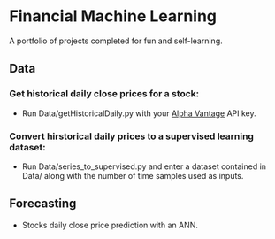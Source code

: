 # Financial Machine Learning
A portfolio of projects completed for fun and self-learning. 

## Data
### Get historical daily close prices for a stock:
* Run Data/getHistoricalDaily.py with your [Alpha Vantage](https://www.alphavantage.co/) API key.

### Convert hirstorical daily prices to a supervised learning dataset:
* Run Data/series_to_supervised.py and enter a dataset contained in Data/ along with the number of time samples used as inputs.

## Forecasting
* Stocks daily close price prediction with an ANN.
